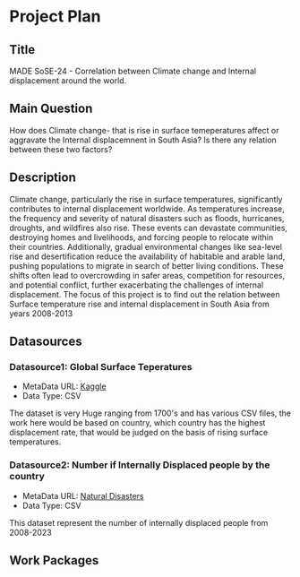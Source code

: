 # Project Plan

## Title
<!-- Give your project a short title. -->
MADE SoSE-24 - Correlation between Climate change and Internal displacement around the world.

## Main Question

<!-- Think about one main question you want to answer based on the data. -->
How does Climate change- that is rise in surface temeperatures affect or aggravate the Internal displacemnent in South Asia? Is there any relation between these two factors?
## Description

<!-- Describe your data science project in max. 200 words. Consider writing about why and how you attempt it. -->

Climate change, particularly the rise in surface temperatures, significantly contributes to internal displacement worldwide. As temperatures increase, the frequency and severity of natural disasters such as floods, hurricanes, droughts, and wildfires also rise. These events can devastate communities, destroying homes and livelihoods, and forcing people to relocate within their countries. Additionally, gradual environmental changes like sea-level rise and desertification reduce the availability of habitable and arable land, pushing populations to migrate in search of better living conditions. These shifts often lead to overcrowding in safer areas, competition for resources, and potential conflict, further exacerbating the challenges of internal displacement. The focus of this project is to find out the relation between Surface temperature rise and internal displacement in South Asia from years 2008-2013

## Datasources

<!-- Describe each datasources you plan to use in a section. Use the prefix "DatasourceX" where X is the id of the datasource. -->

### Datasource1: Global Surface Teperatures
* MetaData URL: [Kaggle](https://www.kaggle.com/datasets/berkeleyearth/climate-change-earth-surface-temperature-data)
* Data Type: CSV

The dataset is very Huge ranging from 1700's and has various CSV files, the work here would be based on country, which country has the highest displacement rate, that would be judged on the basis of rising surface temperatures.

### Datasource2: Number if Internally Displaced people by the country
* MetaData URL: [Natural Disasters](https://ourworldindata.org/natural-disasters)
* Data Type: CSV

This dataset represent the number of internally displaced people from 2008-2023

## Work Packages

